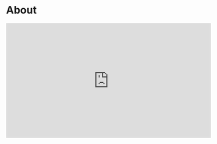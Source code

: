 # About

<iframe width="560" height="315" src="https://www.youtube.com/embed/VMD0hp8Po3o?si=EUKK2bCmvgMk8Elp" title="YouTube video player" frameborder="0" allow="accelerometer; autoplay; clipboard-write; encrypted-media; gyroscope; picture-in-picture; web-share" referrerpolicy="strict-origin-when-cross-origin" allowfullscreen></iframe>

<!-- <embed class="mt-5" src="/resume.pdf" width="100%" height="100%" type="application/pdf"> -->
